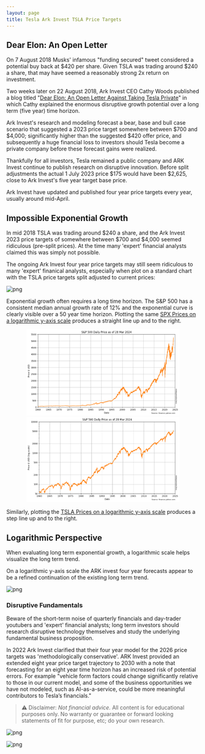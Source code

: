 ```yaml
---
layout: page
title: Tesla Ark Invest TSLA Price Targets
---
```


## Dear Elon: An Open Letter

On 7 August 2018 Musks' infamous "funding secured" tweet considered a potential buy back at $420 per share. Given TSLA was trading around $240 a share, that may have seemed a reasonably strong 2x return on investment. 

Two weeks later on 22 August 2018, Ark Invest CEO Cathy Woods published a blog titled "[Dear Elon: An Open Letter Against Taking Tesla Private](https://ark-invest.com/articles/analyst-research/tesla-private/)" in which Cathy explained the enormous disruptive growth potential over a long term (five year) time horizon.

Ark Invest's research and modeling forecast a bear, base and bull case scenario that suggested a 2023 price target somewhere between $700 and $4,000; significantly higher than the suggested $420 offer price, and subsequently a huge financial loss to investors should Tesla become a private company before these forecast gains were realized.

Thankfully for all investors, Tesla remained a public company and ARK Invest continue to publish research on disruptive innovation. Before split adjustments the actual 1 July 2023 price $175 would have been $2,625, close to Ark Invest's five year target base price.

Ark Invest have updated and published four year price targets every year, usually around mid-April.

## Impossible Exponential Growth

In mid 2018 TSLA was trading around $240 a share, and the Ark Invest 2023 price targets of somewhere between $700 and $4,000 seemed ridiculous (pre-split prices). At the time many 'expert' financial analysts claimed this was simply not possible.

The ongoing Ark Invest four year price targets may still seem ridiculous to many 'expert' finanical analysts, especially when plot on a standard chart with the TSLA price targets split adjusted to current prices:


    
![png](images/tsla-and-targets_10_0.png)
    


Exponential growth often requires a long time horizon. The S&P 500 has a consistent median annual growth rate of 12% and the exponential curve is clearly visible over a 50 year time horizon. Plotting the same [SPX Prices on a logarithmic y-axis scale](spx-prices.html) produces a straight line up and to the right. 

<a href="spx-prices.md" style="text-align: center; display: block"><img src="images/spx-prices_5_0.png" width="400"/> <img src="images/spx-prices_7_0.png" width="400"/></a>

Similarly, plotting the [TSLA Prices on a logarithmic y-axis scale](tsla-prices.html) produces a step line up and to the right. 

## Logarithmic Perspective

When evaluating long term exponential growth, a logarithmic scale helps visualize the long term trend.

On a logarithmic y-axis scale the ARK invest four year forecasts appear to be a refined continuation of the existing long term trend.


    
![png](images/tsla-and-targets_14_0.png)
    


### Disruptive Fundamentals

Beware of the short-term noise of quarterly financials and day-trader youtubers and 'expert' financial analysts; long term investors should research disruptive technology themselves and study the underlying fundamental business proposition.

In 2022 Ark Invest clarified that their four year model for the 2026 price targets was 'methodologically conservative'. ARK Invest provided an extended eight year price target trajectory to 2030 with a note that forecasting for an eight year time horizon has an increased risk of potential errors. For example "vehicle form factors could change significantly relative to those in our current model, and some of the business opportunities we have not modeled, such as AI-as-a-service, could be more meaningful contributors to Tesla’s financials."

> ⚠ Disclaimer: _Not financial advice._ All content is for educational purposes only. No warranty or guarantee or forward looking statements of fit for purpose, etc;
do your own research.


    
![png](images/tsla-and-targets_17_0.png)
    



    
![png](images/tsla-and-targets_18_0.png)
    

